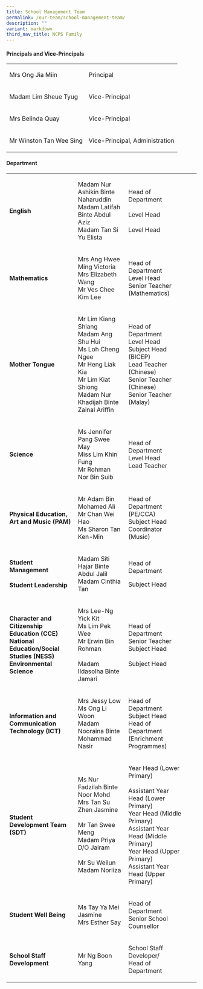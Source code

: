 ```yaml
---
title: School Management Team
permalink: /our-team/school-management-team/
description: ""
variant: markdown
third_nav_title: NCPS Family
---
```

<h4><strong>Principals and Vice-Principals</strong></h4><table><tbody><tr><td><p style="box-sizing: inherit; font-size: 1em;">Mrs Ong Jia Miin</p></td><td rowspan="1" colspan="1"><p style="box-sizing: inherit; font-size: 1em;">Principal</p></td></tr><tr><td rowspan="1" colspan="1"><p style="box-sizing: inherit; font-size: 1em;">Madam Lim Sheue Tyug</p></td><td rowspan="1" colspan="1"><p style="box-sizing: inherit; font-size: 1em;">Vice-Principal</p></td></tr><tr><td rowspan="1" colspan="1"><p style="box-sizing: inherit; font-size: 1em;">Mrs Belinda Quay</p></td><td rowspan="1" colspan="1"><p style="box-sizing: inherit; font-size: 1em;">Vice-Principal</p></td></tr><tr><td rowspan="1" colspan="1"><p style="box-sizing: inherit; font-size: 1em;">Mr Winston Tan Wee Sing</p></td><td rowspan="1" colspan="1"><p style="box-sizing: inherit; font-size: 1em;">Vice-Principal, Administration</p></td></tr></tbody></table><h4><strong>Department</strong></h4><table><tbody><tr><td rowspan="1" colspan="1"><p style="box-sizing: inherit; font-size: 1em;"><strong>English</strong></p></td><td rowspan="1" colspan="1"><p style="box-sizing: inherit; font-size: 1em;">Madam Nur Ashikin Binte Naharuddin<br>Madam Latifah Binte Abdul Aziz<br>Madam Tan Si Yu Elista</p></td><td rowspan="1" colspan="1"><p style="box-sizing: inherit; font-size: 1em;">Head of Department<br><br>Level Head<br><br>Level Head</p></td><td rowspan="1" colspan="1"><p></p></td><td rowspan="1" colspan="1"><p></p></td></tr><tr><td rowspan="1" colspan="1"><p style="box-sizing: inherit; font-size: 1em;"><strong>Mathematics</strong></p></td><td rowspan="1" colspan="1"><p style="box-sizing: inherit; font-size: 1em;">Mrs Ang Hwee Ming Victoria<br>Mrs Elizabeth Wang<br>Mr Ves Chee Kim Lee<br></p></td><td rowspan="1" colspan="1"><p style="box-sizing: inherit; font-size: 1em;">Head of Department<br>Level Head<br>Senior Teacher (Mathematics)</p></td></tr><tr><td rowspan="1" colspan="1"><p style="box-sizing: inherit; font-size: 1em;"><strong>Mother Tongue</strong></p></td><td rowspan="1" colspan="1"><p style="box-sizing: inherit; font-size: 1em;">Mr Lim Kiang Shiang<br>Madam Ang Shu Hui<br>Ms Loh Cheng Ngee<br>Mr Heng Liak Kia<br>Mr Lim Kiat Shiong<br>Madam Nur Khadijah Binte Zainal Ariffin</p></td><td rowspan="1" colspan="1"><p style="box-sizing: inherit; font-size: 1em;">Head of Department<br>Level Head<br>Subject Head (BICEP)<br>Lead Teacher (Chinese)<br>Senior Teacher (Chinese)<br>Senior Teacher (Malay)</p></td></tr><tr><td rowspan="1" colspan="1"><p style="box-sizing: inherit; font-size: 1em;"><strong>Science</strong></p></td><td rowspan="1" colspan="1"><p style="box-sizing: inherit; font-size: 1em;">Ms Jennifer Pang Swee May<br>Miss Lim Khin Fung<br>Mr Rohman Nor Bin Suib</p></td><td rowspan="1" colspan="1"><p style="box-sizing: inherit; font-size: 1em;">Head of Department<br>Level Head<br>Lead Teacher</p></td></tr><tr></tr><tr><td rowspan="1" colspan="1"><p style="box-sizing: inherit; font-size: 1em;"><strong>Physical Education, Art and Music (PAM)</strong></p></td><td rowspan="1" colspan="1"><p style="box-sizing: inherit; font-size: 1em;">Mr Adam Bin Mohamed Ali<br>Mr Chan Wei Hao<br>Ms Sharon Tan Ken-Min</p></td><td rowspan="1" colspan="1"><p style="box-sizing: inherit; font-size: 1em;">Head of Department (PE/CCA)<br>Subject Head<br>Coordinator (Music)</p></td></tr><tr><td rowspan="1" colspan="1"><p style="box-sizing: inherit; font-size: 1em;"><strong>Student Management</strong><br><strong><br>Student Leadership</strong></p></td><td rowspan="1" colspan="1"><p style="box-sizing: inherit; font-size: 1em;">Madam Siti Hajar Binte Abdul Jalil<br>Madam Cinthia Tan</p></td><td rowspan="1" colspan="1"><p style="box-sizing: inherit; font-size: 1em;">Head of Department<br></p><p style="box-sizing: inherit; font-size: 1em;">Subject Head</p></td></tr><tr><td rowspan="1" colspan="1"><p style="box-sizing: inherit; font-size: 1em;"><strong>Character and Citizenship Education (CCE)<br>National Education/Social Studies (NESS)<br>Environmental Science</strong></p></td><td rowspan="1" colspan="1"><p style="box-sizing: inherit; font-size: 1em;">Mrs Lee-Ng Yick Kit<br>Ms Lim Pek Wee<br>Mr Erwin Bin Rohman<br><br>Madam Ildasolha Binte Jamari</p></td><td rowspan="1" colspan="1"><p style="box-sizing: inherit; font-size: 1em;">Head of Department<br>Senior Teacher<br>Subject Head<br><br>Subject Head</p></td></tr><tr><td rowspan="1" colspan="1"><p style="box-sizing: inherit; font-size: 1em;"><strong>Information and Communication Technology (ICT)</strong></p></td><td rowspan="1" colspan="1"><p style="box-sizing: inherit; font-size: 1em;">Mrs Jessy Low<br>Ms Ong Li Woon<br>Madam Nooraina Binte Mohammad Nasir</p></td><td rowspan="1" colspan="1"><p style="box-sizing: inherit; font-size: 1em;">Head of Department<br>Subject Head<br>Head of Department (Enrichment Programmes)</p></td></tr><tr><td rowspan="1" colspan="1"><p style="box-sizing: inherit; font-size: 1em;"><strong>Student Development Team (SDT)</strong></p></td><td rowspan="1" colspan="1"><p style="box-sizing: inherit; font-size: 1em;">Ms Nur Fadzilah Binte Noor Mohd<br>Mrs Tan Su Zhen Jasmine<br><br>Mr Tan Swee Meng<br>Madam Priya D/O Jairam<br><br>Mr Su Weilun<br>Madam Norliza<br></p></td><td rowspan="1" colspan="1"><p style="box-sizing: inherit; font-size: 1em;">Year Head (Lower Primary)<br><br>Assistant Year Head (Lower Primary)<br>Year Head (Middle Primary)<br>Assistant Year Head (Middle Primary)<br>Year Head (Upper Primary)<br>Assistant Year Head (Upper Primary)</p></td></tr><tr><td rowspan="1" colspan="1"><p style="box-sizing: inherit; font-size: 1em;"><strong>Student Well Being</strong></p></td><td rowspan="1" colspan="1"><p style="box-sizing: inherit; font-size: 1em;">Ms Tay Ya Mei Jasmine<br>Mrs Esther Say</p></td><td rowspan="1" colspan="1"><p style="box-sizing: inherit; font-size: 1em;">Head of Department<br>Senior School Counsellor</p></td></tr><tr><td rowspan="1" colspan="1"><p style="box-sizing: inherit; font-size: 1em;"><strong>School Staff Development</strong></p></td><td rowspan="1" colspan="1"><p style="box-sizing: inherit; font-size: 1em;">Mr Ng Boon Yang</p></td><td rowspan="1" colspan="1"><p style="box-sizing: inherit; font-size: 1em;">School Staff Developer/<br>Head of Department</p></td></tr></tbody></table><p></p>